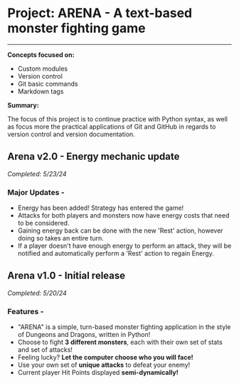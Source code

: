 # Project: ARENA - A text-based monster fighting game
---

**Concepts focused on:** 
- Custom modules
- Version control
- Git basic commands
- Markdown tags

**Summary:**

The focus of this project is to continue practice with Python syntax,
as well as focus more the practical applications of Git and GitHub
in regards to version control and version documentation.

## Arena v2.0 - Energy mechanic update
*Completed: 5/23/24*

### Major Updates - 
 - Energy has been added! Strategy has entered the game!
 - Attacks for both players and monsters now have energy costs that need
   to be considered.
 - Gaining energy back can be done with the new 'Rest' action, however
   doing so takes an entire turn.
 - If a player doesn't have enough energy to perform an attack, they
   will be notified and automatically perform a 'Rest' action to
   regain Energy.

## Arena v1.0 - Initial release
*Completed: 5/20/24*

### Features - 
- "ARENA" is a simple, turn-based monster fighting application in
  the style of Dungeons and Dragons, written in Python!
- Choose to fight **3 different monsters**, each with their own set of
  stats and set of attacks!
- Feeling lucky? **Let the computer choose who you will face!**
- Use your own set of **unique attacks** to defeat your enemy!
- Current player Hit Points displayed **semi-dynamically!**


